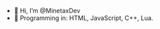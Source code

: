 - 👋 Hi, I’m @MinetaxDev
- 👀 Programming in: HTML, JavaScript, C++, Lua.

<!---
MinetaxDev/MinetaxDev is a ✨ special ✨ repository because its `README.md` (this file) appears on your GitHub profile.
You can click the Preview link to take a look at your changes.
--->
